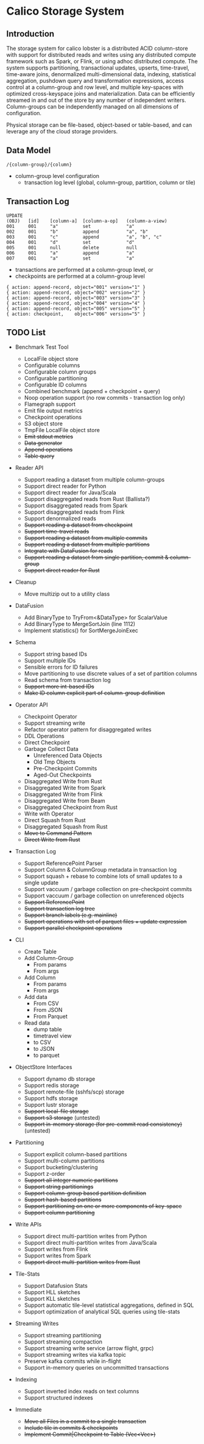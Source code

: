 # Calico Storage System
## Introduction
The storage system for calico lobster is a distributed ACID column-store with 
support for distributed reads and writes using any distributed compute 
framework such as Spark, or Flink, or using adhoc distributed compute. The 
system supports partitioning, transactional updates, upserts, time-travel, time-aware joins, denormalized multi-dimensional data, indexing, 
statistical aggregation, pushdown query and transformation expressions, access 
control at a column-group and row level, and multiple key-spaces with optimized
cross-keyspace joins and materialization. Data can be efficiently streamed in 
and out of the store by any number of independent writers. Column-groups can be 
independently managed on all dimensions of configuration.

Physical storage can be file-based, object-based or table-based, and can leverage 
any of the cloud storage providers.

## Data Model
```
/{column-group}/{column}
```

* column-group level configuration
  * transaction log level (global, column-group, partition, column or tile)


## Transaction Log

```
UPDATE
(OBJ)   [id]    [column-a]  [column-a-op]   (column-a-view)
001     001     "a"         set             "a"
002     001     "b"         append          "a", "b"
003     001     "c"         append          "a", "b", "c"
004     001     "d"         set             "d"
005     001     null        delete          null
006     001     "a"         append          "a"
007     001     "a"         set             "a"
```

* transactions are performed at a column-group level, or 
* checkpoints are performed at a column-group level



```
{ action: append-record, object="001" version="1" }
{ action: append-record, object="002" version="2" }
{ action: append-record, object="003" version="3" }
{ action: append-record, object="004" version="4" }
{ action: append-record, object="005" version="5" }
{ action: checkpoint,    object="006" version="5" }
```




## TODO List
* Benchmark Test Tool
  * LocalFile object store
  * Configurable columns
  * Configurable column groups
  * Configurable partitioning
  * Configurable ID columns
  * Combined benchmark (append + checkpoint + query)
  * Noop operation support (no row commits - transaction log only)
  * Flamegraph support
  * Emit file output metrics
  * Checkpoint operations
  * S3 object store
  * TmpFile LocalFile object store
  * ~~Emit stdout metrics~~
  * ~~Data generator~~
  * ~~Append operations~~
  * ~~Table query~~
* Reader API
  * Support reading a dataset from multiple column-groups
  * Support direct reader for Python
  * Support direct reader for Java/Scala
  * Support disaggregated reads from Rust (Ballista?)
  * Support disaggregated reads from Spark
  * Support disaggregated reads from Flink
  * Support denormalized reads
  * ~~Support reading a dataset from checkpoint~~
  * ~~Support time-travel reads~~
  * ~~Support reading a dataset from multiple commits~~
  * ~~Support reading a dataset from multiple partitions~~
  * ~~Integrate with DataFusion for reads~~
  * ~~Support reading a dataset from single partition, commit & column-group~~
  * ~~Support direct reader for Rust~~
* Cleanup
  * Move multizip out to a utility class
* DataFusion
  * Add BinaryType to TryFrom<&DataType> for ScalarValue
  * Add BinaryType to MergeSortJoin (line 1112)
  * Implement statistics() for SortMergeJoinExec
* Schema
  * Support string based IDs
  * Support multiple IDs
  * Sensible errors for ID failures
  * Move partitioning to use discrete values of a set of partition columns
  * Read schema from transaction log
  * ~~Support more int-based IDs~~
  * ~~Make ID column explicit part of column-group definition~~
* Operator API
  * Checkpoint Operator
  * Support streaming write
  * Refactor operator pattern for disaggregated writes
  * DDL Operations
  * Direct Checkpoint
  * Garbage Collect Data
    * Unreferenced Data Objects
    * Old Tmp Objects
    * Pre-Checkpoint Commits
    * Aged-Out Checkpoints
  * Disaggregated Write from Rust
  * Disaggregated Write from Spark
  * Disaggregated Write from Flink
  * Disaggregated Write from Beam
  * Disaggregated Checkpoint from Rust
  * Write with Operator
  * Direct Squash from Rust
  * Disaggregated Squash from Rust
  * ~~Move to Command Pattern~~
  * ~~Direct Write from Rust~~
* Transaction Log
  * Support ReferencePoint Parser
  * Support Column & ColumnGroup metadata in transaction log
  * Support squash + rebase to combine lots of small updates to a single update
  * Support vaccuum / garbage collection on pre-checkpoint commits
  * Support vaccuum / garbage collection on unreferenced objects
  * ~~Support ReferencePoint~~
  * ~~Support transaction log tree~~
  * ~~Support branch labels (e.g. mainline)~~
  * ~~Support operations with set of parquet files + update expression~~
  * ~~Support parallel checkpoint operations~~
* CLI
  * Create Table
  * Add Column-Group
    * From params
    * From args
  * Add Column
    * From params
    * From args
  * Add data
    * From CSV
    * From JSON
    * From Parquet
  * Read data
    * dump table
    * timetravel view
    * to CSV
    * to JSON
    * to parquet
* ObjectStore Interfaces
  * Support dynamo db storage
  * Support redis storage
  * Support remote-file (sshfs/scp) storage
  * Support hdfs storage
  * Support lustr storage
  * ~~Support local-file storage~~
  * ~~Support s3 storage~~ (untested)
  * ~~Support in-memory storage (for pre-commit read consistency)~~ (untested)
* Partitioning
  * Support explicit column-based partitions
  * Support multi-column partitions
  * Support bucketing/clustering
  * Support z-order
  * ~~Support all integer numeric partitions~~
  * ~~Support string partitionings~~
  * ~~Support column-group based partition definition~~
  * ~~Support hash-based partitions~~
  * ~~Support partitioning on one or more components of key-space~~
  * ~~Support column partitioning~~
* Write APIs
  * Support direct multi-partition writes from Python
  * Support direct multi-partition writes from Java/Scala
  * Support writes from Flink
  * Support writes from Spark
  * ~~Support direct multi-partition writes from Rust~~
* Tile-Stats
  * Support Datafusion Stats
  * Support HLL sketches
  * Support KLL sketches
  * Support automatic tile-level statistical aggregations, defined in SQL
  * Support optimization of analytical SQL queries using tile-stats
* Streaming Writes
  * Support streaming partitioning
  * Support streaming compaction
  * Support streaming write service (arrow flight, grpc)
  * Support streaming writes via kafka topic
  * Preserve kafka commits while in-flight
  * Support in-memory queries on uncommitted transactions
* Indexing
  * Support inverted index reads on text columns
  * Support structured indexes
  
* Immediate
  * ~~Move all Files in a commit to a single transaction~~
  * ~~Include tile in commits & checkpoints~~
  * ~~Implement Commit|Checkpoint to Table (Vec<Vec<PartitionedFile>>)~~
 
  






